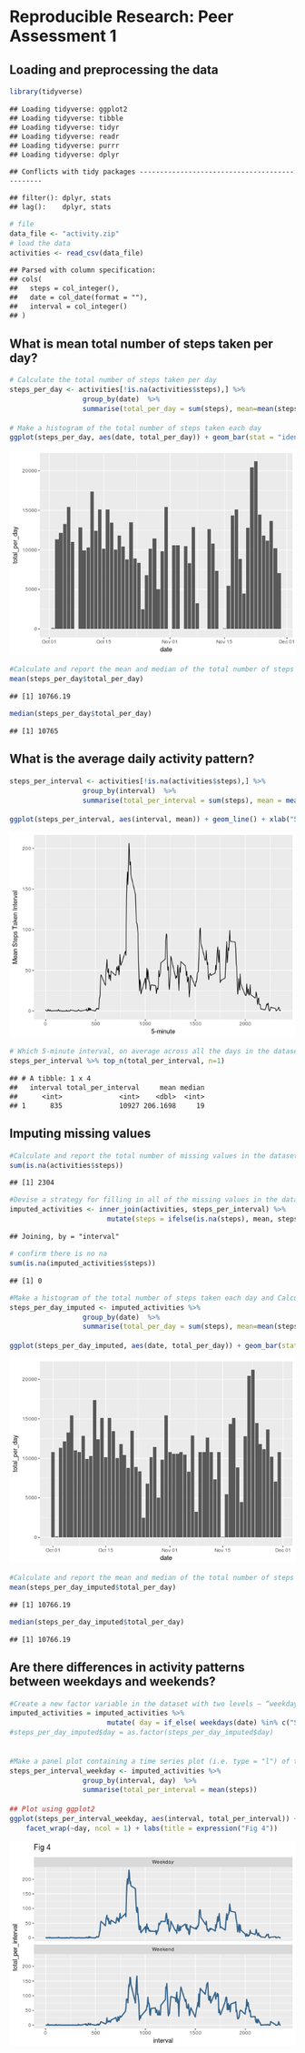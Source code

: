 # Reproducible Research: Peer Assessment 1


## Loading and preprocessing the data

```r
library(tidyverse)
```

```
## Loading tidyverse: ggplot2
## Loading tidyverse: tibble
## Loading tidyverse: tidyr
## Loading tidyverse: readr
## Loading tidyverse: purrr
## Loading tidyverse: dplyr
```

```
## Conflicts with tidy packages ----------------------------------------------
```

```
## filter(): dplyr, stats
## lag():    dplyr, stats
```

```r
# file
data_file <- "activity.zip"
# load the data
activities <- read_csv(data_file)
```

```
## Parsed with column specification:
## cols(
##   steps = col_integer(),
##   date = col_date(format = ""),
##   interval = col_integer()
## )
```


## What is mean total number of steps taken per day?

```r
# Calculate the total number of steps taken per day
steps_per_day <- activities[!is.na(activities$steps),] %>% 
                  group_by(date)  %>% 
                  summarise(total_per_day = sum(steps), mean=mean(steps))

# Make a histogram of the total number of steps taken each day
ggplot(steps_per_day, aes(date, total_per_day)) + geom_bar(stat = "identity") 
```

![](PA1_template_files/figure-html/unnamed-chunk-2-1.png)<!-- -->

```r
#Calculate and report the mean and median of the total number of steps taken per day
mean(steps_per_day$total_per_day)
```

```
## [1] 10766.19
```

```r
median(steps_per_day$total_per_day)
```

```
## [1] 10765
```

## What is the average daily activity pattern?

```r
steps_per_interval <- activities[!is.na(activities$steps),] %>% 
                  group_by(interval)  %>% 
                  summarise(total_per_interval = sum(steps), mean = mean(steps), median=median(steps))

ggplot(steps_per_interval, aes(interval, mean)) + geom_line() + xlab("5-minute") + ylab("Mean Steps Taken Interval")
```

![](PA1_template_files/figure-html/unnamed-chunk-3-1.png)<!-- -->


```r
# Which 5-minute interval, on average across all the days in the dataset, contains the maximum number of steps?
steps_per_interval %>% top_n(total_per_interval, n=1)
```

```
## # A tibble: 1 x 4
##   interval total_per_interval     mean median
##      <int>              <int>    <dbl>  <int>
## 1      835              10927 206.1698     19
```

## Imputing missing values

```r
#Calculate and report the total number of missing values in the dataset (i.e. the total number of rows with NAs)
sum(is.na(activities$steps))
```

```
## [1] 2304
```

```r
#Devise a strategy for filling in all of the missing values in the dataset. The strategy does not need to be sophisticated. For example, you could use the mean/median for that day, or the mean for that 5-minute interval, etc.
imputed_activities <- inner_join(activities, steps_per_interval) %>%
                        mutate(steps = ifelse(is.na(steps), mean, steps))
```

```
## Joining, by = "interval"
```

```r
# confirm there is no na
sum(is.na(imputed_activities$steps))
```

```
## [1] 0
```

```r
#Make a histogram of the total number of steps taken each day and Calculate and report the mean and median total number of steps taken per day. Do these values differ from the estimates from the first part of the assignment? What is the impact of imputing missing data on the estimates of the total daily number of steps?
steps_per_day_imputed <- imputed_activities %>%
                  group_by(date)  %>% 
                  summarise(total_per_day = sum(steps), mean=mean(steps))

ggplot(steps_per_day_imputed, aes(date, total_per_day)) + geom_bar(stat = "identity")
```

![](PA1_template_files/figure-html/unnamed-chunk-5-1.png)<!-- -->

```r
#Calculate and report the mean and median of the total number of steps taken per day
mean(steps_per_day_imputed$total_per_day)
```

```
## [1] 10766.19
```

```r
median(steps_per_day_imputed$total_per_day)
```

```
## [1] 10766.19
```


## Are there differences in activity patterns between weekdays and weekends?

```r
#Create a new factor variable in the dataset with two levels – “weekday” and “weekend” indicating whether a given date is a weekday or weekend day.
imputed_activities = imputed_activities %>% 
                        mutate( day = if_else( weekdays(date) %in% c("Saturday","Sunday"), "Weekend", "Weekday") )
#steps_per_day_imputed$day = as.factor(steps_per_day_imputed$day)


#Make a panel plot containing a time series plot (i.e. type = "l") of the 5-minute interval (x-axis) and the average number of steps taken, averaged across all weekday days or weekend days (y-axis). See the README file in the GitHub repository to see an example of what this plot should look like using simulated data.
steps_per_interval_weekday <- imputed_activities %>% 
                  group_by(interval, day)  %>% 
                  summarise(total_per_interval = mean(steps))

## Plot using ggplot2
ggplot(steps_per_interval_weekday, aes(interval, total_per_interval)) + geom_line(color = "steelblue4", lwd = 1) + 
    facet_wrap(~day, ncol = 1) + labs(title = expression("Fig 4"))
```

![](PA1_template_files/figure-html/unnamed-chunk-6-1.png)<!-- -->
